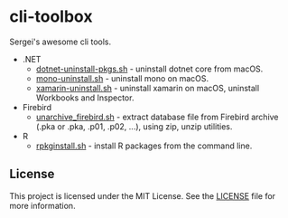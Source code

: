# cli-toolbox

Sergei's awesome cli tools.

- .NET
  - [dotnet-uninstall-pkgs.sh](dotnet/dotnet-uninstall-pkgs.sh) - uninstall dotnet core from macOS.
  - [mono-uninstall.sh](dotnet/mono-uninstall.sh) - uninstall mono on macOS.
  - [xamarin-uninstall.sh](dotnet/xamarin-uninstall.sh) - uninstall xamarin on macOS, uninstall Workbooks and Inspector.
- Firebird
  - [unarchive_firebird.sh](firebird/unarchive_firebird.sh) - extract database file from Firebird archive (.pka or .pka, .p01, .p02, ...), using zip, unzip utilities.
- R
  - [rpkginstall.sh](R/rpkginstall.sh) - install R packages from the command line.

## License

This project is licensed under the MIT License. See the [LICENSE](LICENSE) file for more information.
